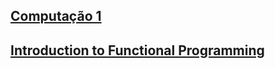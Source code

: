 ## [Computação 1](/teaching/2024/computacao1/)

## [Introduction to Functional Programming](/teaching/2024/caes005/)

